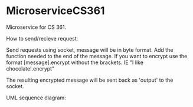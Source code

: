# MicroserviceCS361

Microservice for CS 361.

How to send/recieve request:
  
  Send requests using socket, message will be in byte format. Add the function needed to the end of the message. If you want to encrypt use the format [message].encrypt without the brackets. IE "I like chocolate!.encrypt"
  
  The resulting encrypted message will be sent back as 'output' to the socket. 
  
UML sequence diagram:
